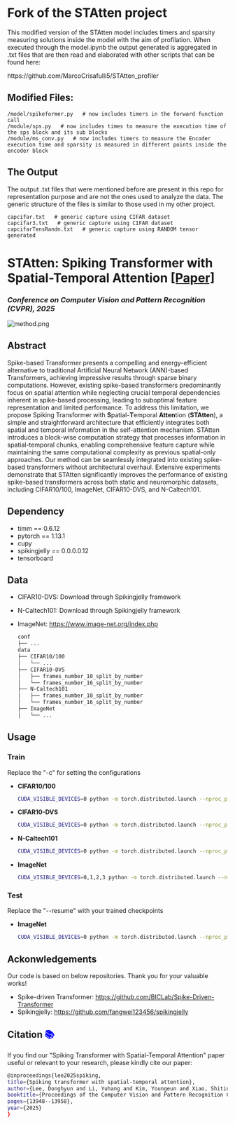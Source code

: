 # Fork of the STAtten project
This modified version of the STAtten model includes timers and sparsity measuring solutions inside the model with the aim of profilation.
When executed through the model.ipynb the output generated is aggregated in .txt files that are then read and elaborated with other scripts that can be found here:

<link>
https://github.com/MarcoCrisafulli5/STAtten_profiler
</link>


## Modified Files:
```
/model/spikeformer.py   # now includes timers in the forward function call
/module/sps.py   # now includes times to measure the execution time of the sps block and its sub blocks
/module/ms_conv.py   # now includes timers to measure the Encoder execution time and sparsity is measured in different points inside the encoder block
```

## The Output
The output .txt files that were mentioned before are present in this repo for representation purpose and are not the ones used to analyze the data. The generic structure of the files is similar to those used in my other <link src="https://github.com/MarcoCrisafulli5/STAtten_profiler">project</link>.
```
capcifar.txt   # generic capture using CIFAR dataset
capcifar3.txt   # generic capture using CIFAR dataset
capcifarTensRandn.txt   # generic capture using RANDOM tensor generated 
```




# STAtten: Spiking Transformer with Spatial-Temporal Attention [[Paper]](https://arxiv.org/pdf/2409.19764)
### ***Conference on Computer Vision and Pattern Recognition (CVPR), 2025***

![method.png](images/method.png)

[//]: # ([![License]&#40;https://img.shields.io/badge/License-MIT-yellow.svg&#41;]&#40;LICENSE&#41;)



[//]: # (## Table of Contents)

[//]: # (- [Overview]&#40;#overview&#41;)

[//]: # (- [Paper]&#40;#paper&#41;)

[//]: # (- [Installation]&#40;#installation&#41;)

[//]: # (- [Usage]&#40;#usage&#41;)

[//]: # (- [Training Details]&#40;#training-details&#41;)

[//]: # (- [Dependencies]&#40;#dependencies&#41;)

[//]: # (- [Contributing]&#40;#contributing&#41;)

[//]: # (- [Citation]&#40;#citation&#41;)

## Abstract
Spike-based Transformer presents a compelling and energy-efficient alternative to traditional Artificial Neural Network (ANN)-based Transformers, achieving impressive results through sparse binary computations. However, existing spike-based transformers predominantly focus on spatial attention while neglecting crucial temporal dependencies inherent in spike-based processing, leading to suboptimal feature representation and limited performance. To address this limitation, we propose Spiking Transformer with **S**patial-**T**emporal **Atten**tion (**STAtten**), a simple and straightforward architecture that efficiently integrates both spatial and temporal information in the self-attention mechanism. STAtten introduces a block-wise computation strategy that processes information in spatial-temporal chunks, enabling comprehensive feature capture while maintaining the same computational complexity as previous spatial-only approaches. Our method can be seamlessly integrated into existing spike-based transformers without architectural overhaul. Extensive experiments demonstrate that STAtten significantly improves the performance of existing spike-based transformers across both static and neuromorphic datasets, including CIFAR10/100, ImageNet, CIFAR10-DVS, and N-Caltech101. 

## Dependency
- timm == 0.6.12
- pytorch == 1.13.1
- cupy
- spikingjelly == 0.0.0.0.12
- tensorboard

## Data 
- CIFAR10-DVS: Download through Spikingjelly framework
- N-Caltech101: Download through Spikingjelly framework
- ImageNet: https://www.image-net.org/index.php

   ```bash
   conf
   ├── ...
   data
   ├── CIFAR10/100
   │   └── ...
   ├── CIFAR10-DVS
   │   ├── frames_number_10_split_by_number
   │   └── frames_number_16_split_by_number
   ├── N-Caltech101
   │   ├── frames_number_10_split_by_number
   │   └── frames_number_16_split_by_number
   ├── ImageNet
   │   └── ...


## Usage
### Train
Replace the "-c" for setting the configurations
- **CIFAR10/100**
   ```bash
   CUDA_VISIBLE_DEVICES=0 python -m torch.distributed.launch --nproc_per_node=1 train.py -c conf/cifar10/2_512_200E_t4.yml --model sdt --spike-mode lif --attention_mode STAtten
- **CIFAR10-DVS**
   ```bash
   CUDA_VISIBLE_DEVICES=0 python -m torch.distributed.launch --nproc_per_node=1 train.py -c conf/cifar10-dvs/2_256_200E_t16_TET.yml --model sdt --spike-mode lif --attention_mode STAtten
- **N-Caltech101**
   ```bash
   CUDA_VISIBLE_DEVICES=0 python -m torch.distributed.launch --nproc_per_node=1 train.py -c conf/ncaltech101/2_256_200E_t16.yml --model sdt --spike-mode lif --attention_mode STAtten
- **ImageNet**
   ```bash
   CUDA_VISIBLE_DEVICES=0,1,2,3 python -m torch.distributed.launch --nproc_per_node=4 --master_port 29500 train.py -c conf/imagenet/8_768_200E_t4.yml --model sdt --spike-mode lif --attention_mode STAtten

### Test
Replace the "--resume" with your trained checkpoints
- **ImageNet**
   ```bash
   CUDA_VISIBLE_DEVICES=0 python -m torch.distributed.launch --nproc_per_node=1 --master_port 29500 test.py -c conf/imagenet/8_768_200E_t4.yml --model sdt --spike-mode lif --attention_mode STAtten --resume {checkpoints} --no-resume-opt

## Ackonwledgements
Our code is based on below repositories. Thank you for your valuable works!
- Spike-driven Transformer: https://github.com/BICLab/Spike-Driven-Transformer
- Spikingjelly: https://github.com/fangwei123456/spikingjelly

## Citation <span style="color:blue">📚</span>
If you find our "Spiking Transformer with Spatial-Temporal Attention" paper useful or relevant to your research, please kindly cite our paper:
  ```bash
  @inproceedings{lee2025spiking,
  title={Spiking transformer with spatial-temporal attention},
  author={Lee, Donghyun and Li, Yuhang and Kim, Youngeun and Xiao, Shiting and Panda, Priyadarshini},
  booktitle={Proceedings of the Computer Vision and Pattern Recognition Conference},
  pages={13948--13958},
  year={2025}
}
